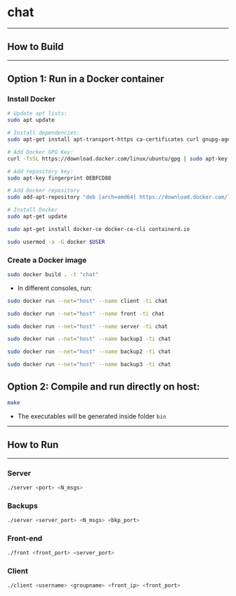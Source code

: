 # chat

---------------
## How to Build
---------------

## Option 1: Run in a Docker container
### Install Docker
```bash
# Update apt lists:
sudo apt update

# Install dependencies:
sudo apt-get install apt-transport-https ca-certificates curl gnupg-agent software-properties-common

# Add Docker GPG Key:
curl -fsSL https://download.docker.com/linux/ubuntu/gpg | sudo apt-key add -

# Add repository key:
sudo apt-key fingerprint 0EBFCD88

# Add Docker repository
sudo add-apt-repository "deb [arch=amd64] https://download.docker.com/linux/ubuntu $(lsb_release -cs) stable"

# Install Docker
sudo apt-get update

sudo apt-get install docker-ce docker-ce-cli containerd.io

sudo usermod -a -G docker $USER
```

### Create a Docker image
```bash
sudo docker build . -t "chat"
```

- In different consoles, run:

```bash
sudo docker run --net="host" --name client -ti chat
```

```bash
sudo docker run --net="host" --name front -ti chat
```

```bash
sudo docker run --net="host" --name server -ti chat
```

```bash
sudo docker run --net="host" --name backup1 -ti chat
```

```bash
sudo docker run --net="host" --name backup2 -ti chat
```

```bash
sudo docker run --net="host" --name backup3 -ti chat
```

## Option 2: Compile and run directly on host:
```bash
make
```
- The executables will be generated inside folder `bin`

---------------
## How to Run
---------------
### Server
```bash
./server <port> <N_msgs>
```

### Backups
```bash
./server <server_port> <N_msgs> <bkp_port>
```

### Front-end
```bash
./front <front_port> <server_port>
```

### Client
```bash
./client <username> <groupname> <front_ip> <front_port>
```
